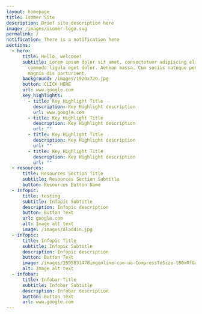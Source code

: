 ```yaml
---
layout: homepage
title: Isomer Site
description: Brief site description here
image: /images/isomer-logo.svg
permalink: /
notification: There is a notification here
sections:
  - hero:
      title: Hello, welcome!
      subtitle: Lorem ipsum dolor sit amet, consectetuer adipiscing elit. Aenean
        commodo ligula eget dolor. Aenean massa. Cum sociis natoque penatibus et
        magnis dis parturient.
      background: /images/1920x720.jpg
      button: CLICK HERE
      url: www.google.com
      key_highlights:
        - title: Key Highlight Title
          description: Key Highlight description
          url: www.google.com
        - title: Key Highlight Title
          description: Key Highlight description
          url: ""
        - title: Key Highlight Title
          description: Key Highlight description
          url: ""
        - title: Key Highlight Title
          description: Key Highlight description
          url: ""
  - resources:
      title: Resources Section Title
      subtitle: Resources Section Subtitle
      button: Resources Button Name
  - infopic:
      title: testing
      subtitle: Infopic Subtitle
      description: Infopic description
      button: Button Text
      url: google.com
      alt: Image alt text
      image: /images/Aladdin.jpg
  - infopic:
      title: Infopic Title
      subtitle: Infopic Subtitle
      description: Infopic description
      button: Button Text
      image: /images/1595831478imgonline-com-ua-CompressToSize-tBOxRfGzn1.jpeg
      alt: Image alt text
  - infobar:
      title: Infobar Title
      subtitle: Infobar Subtitle
      description: Infobar description
      button: Button Text
      url: www.google.com
---
```

